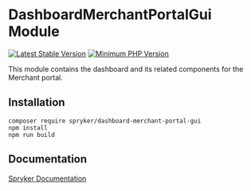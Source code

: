# DashboardMerchantPortalGui Module
[![Latest Stable Version](https://poser.pugx.org/spryker/dashboard-merchant-portal-gui/v/stable.svg)](https://packagist.org/packages/spryker/dashboard-merchant-portal-gui)
[![Minimum PHP Version](https://img.shields.io/badge/php-%3E%3D%207.4-8892BF.svg)](https://php.net/)

This module contains the dashboard and its related components for the Merchant portal.

## Installation

```
composer require spryker/dashboard-merchant-portal-gui
npm install
npm run build
```

## Documentation

[Spryker Documentation](https://documentation.spryker.com/module_guide/overview.htm)
